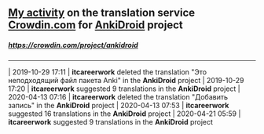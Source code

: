## [My activity](https://crowdin.com/profile/itcareerwork/activity "My profile") on the translation service [Crowdin.com](https://crowdin.com "crowdin.com") for [AnkiDroid](https://crowdin.com/project/ankidroid "AnkiDroid Crowdin") project
##### <https://crowdin.com/project/ankidroid>
***
| 2019-10-29 17:11 | **itcareerwork** deleted the translation "Это неподходящий файл пакета Anki" in the **AnkiDroid** project
| 2019-10-29 17:20 | **itcareerwork** suggested 9 translations in the **AnkiDroid** project
| 2020-04-13 07:16 | **itcareerwork** deleted the translation "Добавить запись" in the **AnkiDroid** project
| 2020-04-13 07:53 | **itcareerwork** suggested 16 translations in the **AnkiDroid** project
| 2020-04-21 05:59 | **itcareerwork** suggested 9 translations in the **AnkiDroid** project
